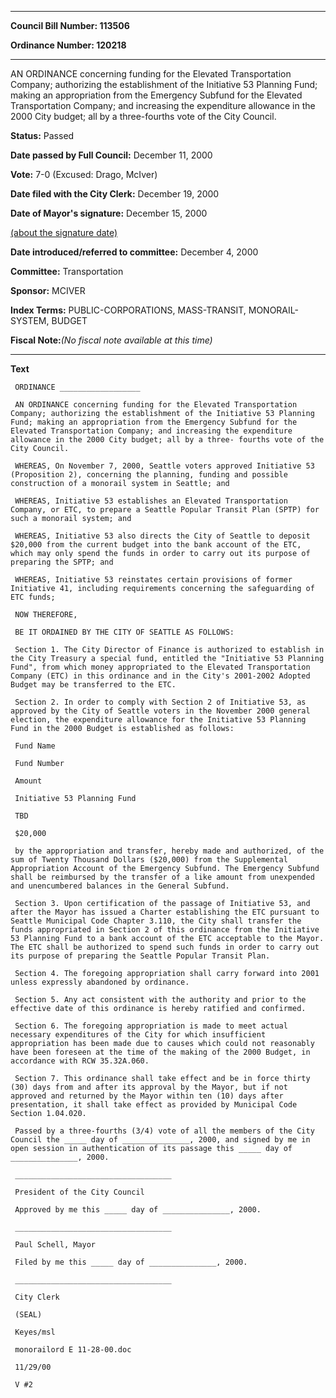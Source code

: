 

********

**Council Bill Number: 113506**
   
**Ordinance Number: 120218**
********

 AN ORDINANCE concerning funding for the Elevated Transportation Company; authorizing the establishment of the Initiative 53 Planning Fund; making an appropriation from the Emergency Subfund for the Elevated Transportation Company; and increasing the expenditure allowance in the 2000 City budget; all by a three-fourths vote of the City Council.

**Status:** Passed
   
**Date passed by Full Council:** December 11, 2000
   
**Vote:** 7-0 (Excused: Drago, McIver)
   
**Date filed with the City Clerk:** December 19, 2000
   
**Date of Mayor's signature:** December 15, 2000
   
[(about the signature date)](/~public/approvaldate.htm)
   
   
   
**Date introduced/referred to committee:** December 4, 2000
   
**Committee:** Transportation
   
**Sponsor:** MCIVER
   
   
**Index Terms:** PUBLIC-CORPORATIONS, MASS-TRANSIT, MONORAIL-SYSTEM, BUDGET

**Fiscal Note:**_(No fiscal note available at this time)_

********

**Text**
   
```
 ORDINANCE __________________

 AN ORDINANCE concerning funding for the Elevated Transportation Company; authorizing the establishment of the Initiative 53 Planning Fund; making an appropriation from the Emergency Subfund for the Elevated Transportation Company; and increasing the expenditure allowance in the 2000 City budget; all by a three- fourths vote of the City Council.

 WHEREAS, On November 7, 2000, Seattle voters approved Initiative 53 (Proposition 2), concerning the planning, funding and possible construction of a monorail system in Seattle; and

 WHEREAS, Initiative 53 establishes an Elevated Transportation Company, or ETC, to prepare a Seattle Popular Transit Plan (SPTP) for such a monorail system; and

 WHEREAS, Initiative 53 also directs the City of Seattle to deposit $20,000 from the current budget into the bank account of the ETC, which may only spend the funds in order to carry out its purpose of preparing the SPTP; and

 WHEREAS, Initiative 53 reinstates certain provisions of former Initiative 41, including requirements concerning the safeguarding of ETC funds;

 NOW THEREFORE,

 BE IT ORDAINED BY THE CITY OF SEATTLE AS FOLLOWS:

 Section 1. The City Director of Finance is authorized to establish in the City Treasury a special fund, entitled the "Initiative 53 Planning Fund", from which money appropriated to the Elevated Transportation Company (ETC) in this ordinance and in the City's 2001-2002 Adopted Budget may be transferred to the ETC.

 Section 2. In order to comply with Section 2 of Initiative 53, as approved by the City of Seattle voters in the November 2000 general election, the expenditure allowance for the Initiative 53 Planning Fund in the 2000 Budget is established as follows:

 Fund Name

 Fund Number

 Amount

 Initiative 53 Planning Fund

 TBD

 $20,000

 by the appropriation and transfer, hereby made and authorized, of the sum of Twenty Thousand Dollars ($20,000) from the Supplemental Appropriation Account of the Emergency Subfund. The Emergency Subfund shall be reimbursed by the transfer of a like amount from unexpended and unencumbered balances in the General Subfund.

 Section 3. Upon certification of the passage of Initiative 53, and after the Mayor has issued a Charter establishing the ETC pursuant to Seattle Municipal Code Chapter 3.110, the City shall transfer the funds appropriated in Section 2 of this ordinance from the Initiative 53 Planning Fund to a bank account of the ETC acceptable to the Mayor. The ETC shall be authorized to spend such funds in order to carry out its purpose of preparing the Seattle Popular Transit Plan.

 Section 4. The foregoing appropriation shall carry forward into 2001 unless expressly abandoned by ordinance.

 Section 5. Any act consistent with the authority and prior to the effective date of this ordinance is hereby ratified and confirmed.

 Section 6. The foregoing appropriation is made to meet actual necessary expenditures of the City for which insufficient appropriation has been made due to causes which could not reasonably have been foreseen at the time of the making of the 2000 Budget, in accordance with RCW 35.32A.060.

 Section 7. This ordinance shall take effect and be in force thirty (30) days from and after its approval by the Mayor, but if not approved and returned by the Mayor within ten (10) days after presentation, it shall take effect as provided by Municipal Code Section 1.04.020.

 Passed by a three-fourths (3/4) vote of all the members of the City Council the _____ day of _______________, 2000, and signed by me in open session in authentication of its passage this _____ day of _______________, 2000.

 ___________________________________

 President of the City Council

 Approved by me this _____ day of _______________, 2000.

 ___________________________________

 Paul Schell, Mayor

 Filed by me this _____ day of _______________, 2000.

 ___________________________________

 City Clerk

 (SEAL)

 Keyes/msl

 monorailord E 11-28-00.doc

 11/29/00

 V #2

```
